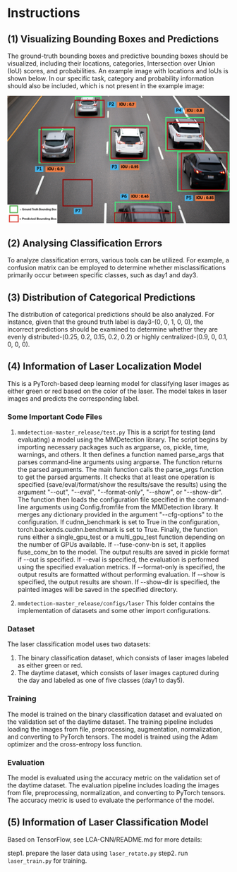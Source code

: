 # Instructions

## (1) Visualizing Bounding Boxes and Predictions

The ground-truth bounding boxes and predictive bounding boxes should be visualized, including their locations, categories, Intersection over Union (IoU) scores, and probabilities. An example image with locations and IoUs is shown below. In our specific task, category and probability information should also be included, which is not present in the example image:

![example_file](example_file.png)


## (2) Analysing Classification Errors

To analyze classification errors, various tools can be utilized. For example, a confusion matrix can be employed to determine whether misclassifications primarily occur between specific classes, such as day1 and day3.

## (3) Distribution of Categorical Predictions

The distribution of categorical predictions should be also analyzed. For instance, given that the ground truth label is day3-(0, 0, 1, 0, 0), the incorrect predictions should be examined to determine whether they are evenly distributed-(0.25, 0.2, 0.15, 0.2, 0.2) or highly centralized-(0.9, 0, 0.1, 0, 0, 0).

## (4) Information of Laser Localization Model

This is a PyTorch-based deep learning model for classifying laser images as either green or red based on the color of the laser. The model takes in laser images and predicts the corresponding label.

### Some Important Code Files

1. `mmdetection-master_release/test.py`
   This is a script for testing (and evaluating) a model using the MMDetection library. The script begins by importing necessary packages such as argparse, os, pickle, time, warnings, and others. It then defines a function named parse_args that parses command-line arguments using argparse. The function returns the parsed arguments. The main function calls the parse_args function to get the parsed arguments. It checks that at least one operation is specified (save/eval/format/show the results/save the results) using the argument "--out", "--eval", "--format-only", "--show", or "--show-dir". The function then loads the configuration file specified in the command-line arguments using Config.fromfile from the MMDetection library. It merges any dictionary provided in the argument "--cfg-options" to the configuration. If cudnn_benchmark is set to True in the configuration, torch.backends.cudnn.benchmark is set to True. Finally, the function runs either a single_gpu_test or a multi_gpu_test function depending on the number of GPUs available. If --fuse-conv-bn is set, it applies fuse_conv_bn to the model. The output results are saved in pickle format if --out is specified. If --eval is specified, the evaluation is performed using the specified evaluation metrics. If --format-only is specified, the output results are formatted without performing evaluation. If --show is specified, the output results are shown. If --show-dir is specified, the painted images will be saved in the specified directory.
   
2. `mmdetection-master_release/configs/laser`
   This folder contains the implementation of datasets and some other import configurations.

### Dataset

The laser classification model uses two datasets:

1. The binary classification dataset, which consists of laser images labeled as either green or red.
2. The daytime dataset, which consists of laser images captured during the day and labeled as one of five classes (day1 to day5).

### Training

The model is trained on the binary classification dataset and evaluated on the validation set of the daytime dataset. The training pipeline includes loading the images from file, preprocessing, augmentation, normalization, and converting to PyTorch tensors. The model is trained using the Adam optimizer and the cross-entropy loss function.

### Evaluation

The model is evaluated using the accuracy metric on the validation set of the daytime dataset. The evaluation pipeline includes loading the images from file, preprocessing, normalization, and converting to PyTorch tensors. The accuracy metric is used to evaluate the performance of the model.

## (5) Information of Laser Classification Model

Based on TensorFlow, see LCA-CNN/README.md for more details:

step1. prepare the laser data using `laser_rotate.py`
step2. run `laser_train.py` for training.

